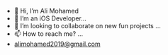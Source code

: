 - 👋 Hi, I’m Ali Mohamed
- 👀 I’m an iOS Developer...
- 💞️ I’m looking to collaborate on new fun projects ...
- 📫 How to reach me? ...
- alimohamed2019@gmail.com

<!---
AliMohamed2019/AliMohamed2019 is a ✨ special ✨ repository because its `README.md` (this file) appears on your GitHub profile.
You can click the Preview link to take a look at your changes.
--->
